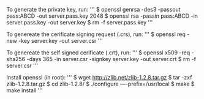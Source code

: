 To generate the private key, run:
'''
$ openssl genrsa -des3 -passout pass:ABCD -out server.pass.key 2048
$ openssl rsa -passin pass:ABCD -in server.pass.key -out server.key
$ rm -f server.pass.key
'''

To genereate the cerificate signing request (.crs), run:
'''
$ openssl req -new -key server.key -out server.csr
'''

To genereate the self signed cerificate (.crt), run:
'''
$ openssl x509 -req -sha256 -days 365 -in server.csr -signkey server.key -out server.crt
$ rm -f server.csr
'''

Install openssl (in root):
'''
$ wget http://zlib.net/zlib-1.2.8.tar.gz
$ tar -zxf zlib-1.2.8.tar.gz
$ cd zlib-1.2.8/
$ ./configure  —-prefix=/usr/local
$ make
$ make install
'''